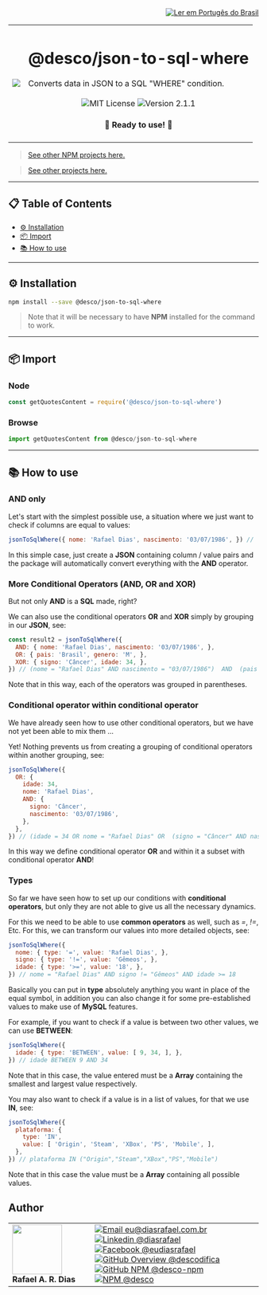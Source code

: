 <div align="right">
  <a href="README.md">
    <img alt="Ler em Portugês do Brasil" src="https://img.shields.io/static/v1?label=&message=🇧🇷 Ler em Português do Brasil&color=green&style=for-the-badge" />
  </a>
</div>

<table>
  <tr>
    <td><img src="https://i.ibb.co/qCk0rmM/json-to-sql-where.png"></td>
    <td>  
      <h1>@desco/json-to-sql-where</h1>
      Converts data in JSON to a SQL "WHERE" condition.
      <br /><br />
      <div align="center">
        <img alt="MIT License" src="https://img.shields.io/static/v1?label=License&message=MIT&color=green&style=for-the-badge">
        <img alt="Version 2.1.1" src="https://img.shields.io/static/v1?label=Version&message=2.1.1&color=blue&style=for-the-badge">
      </div>
      <h4 align="center"> 
        🚀 Ready to use! 🚀
      </h4>
    </td>
  </tr>
</table>

> <a href="https://github.com/desco-npm" target="_blank">See other NPM projects here.</a>

> <a href="https://github.com/descoifica" target="_blank">See other projects here.</a>

---

## 📋 Table of Contents

* [⚙️ Installation](#Installation)
* [📦 Import](#Import)
* [📚 How to use](#How-to-use)

---

<a name="Installation"></a>

## ⚙️ Installation

```bash
npm install --save @desco/json-to-sql-where
```

> Note that it will be necessary to have **NPM** installed for the command to work.

---

<a name="Import"></a>

## 📦 Import

### Node

```js
const getQuotesContent = require('@desco/json-to-sql-where')
```

### Browse

```js
import getQuotesContent from @desco/json-to-sql-where
```

---

<a name="How-To-Use"></a>

## 📚 How to use

### **AND** only

Let's start with the simplest possible use, a situation where we just want to check if columns are equal to values:

```js
jsonToSqlWhere({ nome: 'Rafael Dias', nascimento: '03/07/1986', }) // `nome = "Rafael Dias" AND nascimento = "03/07/1986"`
```

In this simple case, just create a **JSON** containing column / value pairs and the package will automatically convert everything with the **AND** operator.

### More Conditional Operators (**AND**, **OR** and **XOR**)

But not only **AND** is a **SQL** made, right?

We can also use the conditional operators **OR** and **XOR** simply by grouping in our **JSON**, see:

```js
const result2 = jsonToSqlWhere({
  AND: { nome: 'Rafael Dias', nascimento: '03/07/1986', },
  OR: { pais: 'Brasil', genero: 'M', },
  XOR: { signo: 'Câncer', idade: 34, },
}) // (nome = "Rafael Dias" AND nascimento = "03/07/1986")  AND  (pais = "Brasil" OR genero = "M")  AND  (signo = "Câncer" XOR idade = 34) 
```

Note that in this way, each of the operators was grouped in parentheses.

### Conditional operator within conditional operator

We have already seen how to use other conditional operators, but we have not yet been able to mix them ...

Yet! Nothing prevents us from creating a grouping of conditional operators within another grouping, see:

```js
jsonToSqlWhere({
  OR: {
    idade: 34,
    nome: 'Rafael Dias',
    AND: {
      signo: 'Câncer',
      nascimento: '03/07/1986',
    },
  },
}) // (idade = 34 OR nome = "Rafael Dias" OR  (signo = "Câncer" AND nascimento = "03/07/1986") )
```

In this way we define conditional operator **OR** and within it a subset with conditional operator **AND**!

### Types

So far we have seen how to set up our conditions with **conditional operators**, but only they are not able to give us all the necessary dynamics.

For this we need to be able to use **common operators** as well, such as *=*, *!=*, Etc. For this, we can transform our values into more detailed objects, see:

```js
jsonToSqlWhere({
  nome: { type: '=', value: 'Rafael Dias', },
  signo: { type: '!=', value: 'Gêmeos', },
  idade: { type: '>=', value: '18', },
}) // nome = "Rafael Dias" AND signo != "Gêmeos" AND idade >= 18
```

Basically you can put in **type** absolutely anything you want in place of the equal symbol, in addition you can also change it for some pre-established values to make use of **MySQL** features.

For example, if you want to check if a value is between two other values, we can use **BETWEEN**:

```js
jsonToSqlWhere({
  idade: { type: 'BETWEEN', value: [ 9, 34, ], },
}) // idade BETWEEN 9 AND 34
```

Note that in this case, the value entered must be a **Array** containing the smallest and largest value respectively.

You may also want to check if a value is in a list of values, for that we use **IN**, see:

```js
jsonToSqlWhere({
  plataforma: {
    type: 'IN',
    value: [ 'Origin', 'Steam', 'XBox', 'PS', 'Mobile', ],
  },
}) // plataforma IN ("Origin","Steam","XBox","PS","Mobile")
```

Note that in this case the value must be a **Array** containing all possible values.

## Author

<table>
  <tr>
    <td width="150px">
      <img src="https://scontent.fsdu1-1.fna.fbcdn.net/v/t1.0-9/539886_235546170253505_5977326689811409130_n.jpg?_nc_cat=106&ccb=3&_nc_sid=174925&_nc_eui2=AeGgFWn_fWInwRkTo3mHSP993TbQ0TzG0Y3dNtDRPMbRjS-eZL1tr4I5maqz6O-jva9qWnIxKOsD3UtSm9CTeCys&_nc_ohc=Qw6NaDGrtIgAX9uFF2c&_nc_ht=scontent.fsdu1-1.fna&oh=5ebac9874d7a24e157c8c99fd965c2a4&oe=606539CE" width="100px;" alt=""/>
      <b>Rafael A. R. Dias</b>
    </td>
    <td>  
      <a href="mailto:eu@diasrafael.com.br" target="_blank" >
        <img alt="Email eu@diasrafael.com.br" src="https://img.shields.io/static/v1?label=Email&message=eu@diasrafael.com.br&color=red&logo=gmail&style=for-the-badge">
      </a>
      <a href="https://www.linkedin.com/in/diasrafael/" target="_blank">
        <img alt="Linkedin @diasrafael" src="https://img.shields.io/static/v1?label=Linkedin&message=@diasrafael&color=blue&logo=linkedin&style=for-the-badge">
      </a>
      <a href="https://www.facebook.com/eudiasrafael" target="_blank">
        <img alt="Facebook @eudiasrafael" src="https://img.shields.io/static/v1?label=Facebook&message=@eudiasrafael&color=blue&logo=facebook&style=for-the-badge">
      </a>
      <a href="https://github.com/descodifica" target="_blank">
        <img alt="GitHub Overview @descodifica" src="https://img.shields.io/static/v1?label=GitHub Overview&message=@descodifica&color=black&logo=github&style=for-the-badge">
      </a>
      <a href="https://github.com/desco-npm" target="_blank">
        <img alt="GitHub NPM @desco-npm" src="https://img.shields.io/static/v1?label=GitHub NPM&message=@desco-npm&color=black&logo=github&style=for-the-badge">
      </a>
      <a href="https://www.npmjs.com/org/desco" target="_blank">
        <img alt="NPM @desco" src="https://img.shields.io/static/v1?label=NPM&message=@desco&color=red&logo=npm&style=for-the-badge">
      </a>
    </td>
  </tr>
</table>